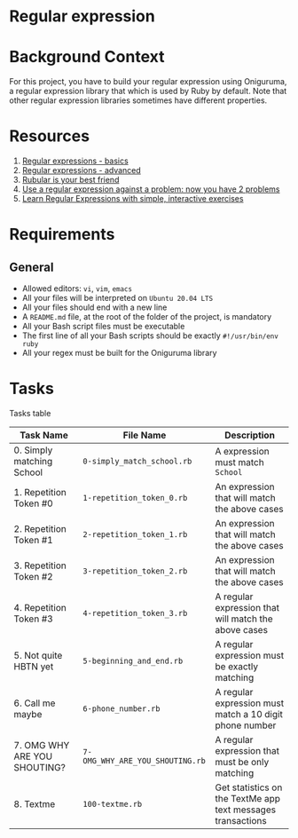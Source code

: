 # Regular expression

# Background Context
For this project, you have to build your regular expression using Oniguruma, a regular expression library that which is used by Ruby by default. Note that other regular expression libraries sometimes have different properties.

# Resources
1. [Regular expressions - basics](https://www.slideshare.net/neha_jain/introducing-regular-expressions)
2. [Regular expressions - advanced](https://www.slideshare.net/neha_jain/advanced-regular-expressions-80296518)
3. [Rubular is your best friend](https://rubular.com)
4. [Use a regular expression against a problem: now you have 2 problems](https://blog.codinghorror.com/regular-expressions-now-you-have-two-problems/)
5. [Learn Regular Expressions with simple, interactive exercises](https://regexone.com)

# Requirements

## General
* Allowed editors: `vi`, `vim`, `emacs`
* All your files will be interpreted on `Ubuntu 20.04 LTS`
* All your files should end with a new line
* A `README.md` file, at the root of the folder of the project, is mandatory
* All your Bash script files must be executable
* The first line of all your Bash scripts should be exactly `#!/usr/bin/env ruby`
* All your regex must be built for the Oniguruma library

# Tasks
Tasks table

| Task Name  | File Name | Description |
| --------------- | ------------------------------ |---------------------------------------------------------------|
| 0. Simply matching School | `0-simply_match_school.rb` | A expression must match `School` |
| 1. Repetition Token #0 | `1-repetition_token_0.rb` | An expression that will match the above cases |
| 2. Repetition Token #1 | `2-repetition_token_1.rb` | An expression that will match the above cases |
| 3. Repetition Token #2 | `3-repetition_token_2.rb` | An expression that will match the above cases |
| 4. Repetition Token #3 | `4-repetition_token_3.rb` | A regular expression that will match the above cases |
| 5. Not quite HBTN yet | `5-beginning_and_end.rb` | A regular expression must be exactly matching |
| 6. Call me maybe | `6-phone_number.rb` | A regular expression must match a 10 digit phone number |
| 7. OMG WHY ARE YOU SHOUTING? | `7-OMG_WHY_ARE_YOU_SHOUTING.rb` | A regular expression that must be only matching |
| 8. Textme | `100-textme.rb` | Get statistics on the TextMe app text messages transactions |
